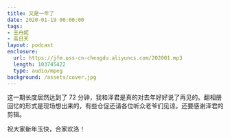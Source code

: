 ```yaml
---
title: 又是一年了
date: 2020-01-19 00:00:00
tags:
- 王丹妮
- 高日天
layout: podcast
enclosure:
  url: https://jfm.oss-cn-chengdu.aliyuncs.com/202001.mp3
  length: 103745422
  type: audio/mpeg
background: /assets/cover.jpg
---
```

这一期长度居然达到了 72 分钟，我和泽君是真的对去年好好说了再见的。翻相册回忆的形式是现场想出来的，有些仓促还请各位听众老爷们见谅。还要感谢泽君的剪辑。

祝大家新年玉快，合家欢洛！
